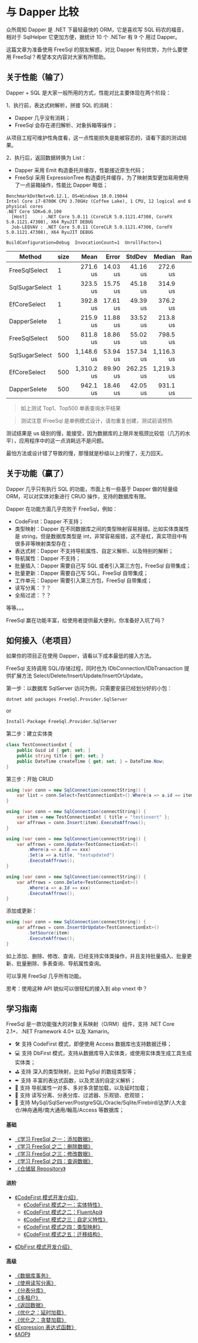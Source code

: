 # 与 Dapper 比较

众所周知 Dapper 是 .NET 下最轻最快的 ORM，它是喜欢写 SQL 码农的福音，相对于 SqlHelper 它更加方便，据统计 10 个 .NETer 有 9 个 用过 Dapper。

这篇文章为准备使用 FreeSql 的朋友解惑，对比 Dapper 有何优势，为什么要使用 FreeSql？希望本文内容对大家有所帮助。

## 关于性能（输了）

Dapper + SQL 是大家一般所用的方式，性能对比主要体现在两个阶段：

1、执行前，表达式树解析，拼接 SQL 的消耗：

- Dapper 几乎没有消耗；
- FreeSql 会存在递归解析、对象拆箱等操作；

从项目工程可维护性角度看，这一点性能损失是能被容忍的，请看下面的测试结果。

2、执行后，返回数据转换为 List：

- Dapper 采用 Emit 构造委托并缓存，性能接近原生代码；
- FreeSql 采用 ExpressionTree 构造委托并缓存，为了映射类型更加易用使用了一点装箱操作，性能比 Dapper 略低；

```shell
BenchmarkDotNet=v0.12.1, OS=Windows 10.0.19044
Intel Core i7-8700K CPU 3.70GHz (Coffee Lake), 1 CPU, 12 logical and 6 physical cores
.NET Core SDK=6.0.100
  [Host]     : .NET Core 5.0.11 (CoreCLR 5.0.1121.47308, CoreFX 5.0.1121.47308), X64 RyuJIT DEBUG
  Job-LEQVAV : .NET Core 5.0.11 (CoreCLR 5.0.1121.47308, CoreFX 5.0.1121.47308), X64 RyuJIT DEBUG

BuildConfiguration=Debug  InvocationCount=1  UnrollFactor=1
```

|         Method | size |       Mean |    Error |    StdDev |     Median | Rank |
|--------------- |----- |-----------:|---------:|----------:|-----------:|-----:|
|  FreeSqlSelect |    1 |   271.6 us | 14.03 us |  41.16 us |   272.6 us |    2 |
| SqlSugarSelect |    1 |   323.5 us | 15.75 us |  45.18 us |   314.9 us |    3 |
|   EfCoreSelect |    1 |   392.8 us | 17.61 us |  49.39 us |   376.2 us |    4 |
|   DapperSelete |    1 |   215.9 us | 11.88 us |  33.52 us |   213.8 us |    1 |
|  FreeSqlSelect |  500 |   811.8 us | 18.86 us |  55.02 us |   798.5 us |    5 |
| SqlSugarSelect |  500 | 1,148.6 us | 53.94 us | 157.34 us | 1,116.3 us |    7 |
|   EfCoreSelect |  500 | 1,310.2 us | 89.90 us | 262.25 us | 1,219.3 us |    8 |
|   DapperSelete |  500 |   942.1 us | 18.46 us |  42.05 us |   931.1 us |    6 |

> 如上测试 Top1、Top500 单表查询水平结果

> 测试注意 IFreeSql 是单例模式设计，请勿重复创建，测试前请预热

测试结果是 us 级别的慢，能接受，因为数据库的上限并发瓶颈比较低（几万的水平），应用程序中的这一点消耗远不是问题。

最怕方法或设计错了导致的慢，那慢就是秒级以上的慢了，无力回天。

## 关于功能（赢了）

Dapper 几乎只有执行 SQL 的功能，市面上有一些基于 Dapper 做的轻量级 ORM，可以对实体对象进行 CRUD 操作，支持的数据库有限。

Dapper 在功能方面几乎完败于 FreeSql，例如：

- CodeFirst：Dapper 不支持；
- 类型映射：Dapper 在不同数据库之间的类型映射容易报错。比如实体类属性是 string，但是数据库类型是 int，非常容易报错，这不是杠，真实项目中有很多非等映射类型存在；
- 表达式树：Dapper 不支持导航属性、自定义解析、以及特别的解析；
- 导航属性：Dapper 不支持；
- 批量插入：Dapper 需要自己写 SQL 或者引入第三方包，FreeSql 自带集成；
- 批量更新：Dapper 需要自己写 SQL，FreeSql 自带集成；
- 工作单元：Dapper 需要引入第三方包，FreeSql 自带集成；
- 读写分离：？？
- 全局过滤：？？

等等。。。

FreeSql 赢在功能丰富，给使用者提供最大便利，你准备好入坑了吗？

## 如何接入（老项目）

如果你的项目正在使用 Dapper，请看以下成本最低的接入方法。

FreeSql 支持调用 SQL/存储过程，同时也为 IDbConnection/IDbTransaction 提供扩展方法 Select/Delete/Insert/Update/InsertOrUpdate。

第一步：以数据库 SqlServer 访问为例，只需要安装已经划分好的小包：

```bash
dotnet add packages FreeSql.Provider.SqlServer
```

or

```bash
Install-Package FreeSql.Provider.SqlServer
```

第二步：建立实体类

```csharp
class TestConnectionExt {
    public Guid id { get; set; }
    public string title { get; set; }
    public DateTime createTime { get; set; } = DateTime.Now;
}
```

第三步：开始 CRUD

```csharp
using (var conn = new SqlConnection(connectString)) {
    var list = conn.Select<TestConnectionExt>().Where(a => a.id == item.id).ToList();
}

using (var conn = new SqlConnection(connectString)) {
    var item = new TestConnectionExt { title = "testinsert" };
    var affrows = conn.Insert(item).ExecuteAffrows();
}

using (var conn = new SqlConnection(connectString)) {
    var affrows = conn.Update<TestConnectionExt>()
        .Where(a => a.Id == xxx)
        .Set(a => a.title, "testupdated")
        .ExecuteAffrows();
}

using (var conn = new SqlConnection(connectString)) {
    var affrows = conn.Delete<TestConnectionExt>()
        .Where(a => a.Id == xxx)
        .ExecuteAffrows();
}
```

添加或更新：

```csharp
using (var conn = new SqlConnection(connectString)) {
    var affrows = conn.InsertOrUpdate<TestConnectionExt>()
        .SetSource(item)
        .ExecuteAffrows();
}
```

如上添加、删除、修改、查询，已经支持实体类操作，并且支持批量插入、批量更新、批量删除、多表查询、导航属性查询。

可以享用 FreeSql 几乎所有功能。

思考：使用这种 API 貌似可以很轻松的接入到 abp vnext 中？

## 学习指南

FreeSql 是一款功能强大的对象关系映射（O/RM）组件，支持 .NET Core 2.1+、.NET Framework 4.0+ 以及 Xamarin。

- 🛠 支持 CodeFirst 模式，即便使用 Access 数据库也支持数据迁移；
- 💻 支持 DbFirst 模式，支持从数据库导入实体类，或使用实体类生成工具生成实体类；
- ⛳ 支持 深入的类型映射，比如 PgSql 的数组类型等；
- ✒ 支持 丰富的表达式函数，以及灵活的自定义解析；
- 🏁 支持 导航属性一对多、多对多贪婪加载，以及延时加载；
- 📃 支持 读写分离、分表分库、过滤器、乐观锁、悲观锁；
- 🌳 支持 MySql/SqlServer/PostgreSQL/Oracle/Sqlite/Firebird/达梦/人大金仓/神舟通用/南大通用/翰高/Access 等数据库；

#### 基础

- [《学习 FreeSql 之一：添加数据》](../guide/insert.md)
- [《学习 FreeSql 之二：删除数据》](../guide/delete.md)
- [《学习 FreeSql 之三：修改数据》](../guide/update.md)
- [《学习 FreeSql 之四：查询数据》](../guide/select.md)
- [《仓储层 Repository》](../guide/repository.md)

#### 进阶

- [《CodeFirst 模式开发介绍》](../guide/code-first.md)
  - [《CodeFirst 模式之一：实体特性》](../guide/entity-attribute.md)
  - [《CodeFirst 模式之二：FluentApi》](../guide/fluent-api.md)
  - [《CodeFirst 模式之三：自定义特性》](../guide/custom-attribute.md)
  - [《CodeFirst 模式之四：类型映射》](../guide/type-mapping.md)
  - [《CodeFirst 模式之五：迁移结构》](../guide/code-first.md#迁移结构)

* [《DbFirst 模式开发介绍》](../guide/db-first.md)

#### 高级

- [《数据库事务》](../guide/transaction.md)
- [《使用读写分离》](../guide/read-write-splitting.md)
- [《分表分库》](../guide/sharding.md)
- [《多租户》](../guide/multi-tenancy.md)
- [《返回数据》](../guide/select-return-data.md)
- [《优化之：延时加载》](../guide/select-lazy-loading.md)
- [《优化之：贪婪加载》](../guide/select-include.md)
- [《Expression 表达式函数》](../guide/expression-function.md)
- [《AOP》](../guide/aop.md)
